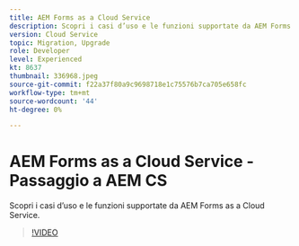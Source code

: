 ```yaml
---
title: AEM Forms as a Cloud Service
description: Scopri i casi d’uso e le funzioni supportate da AEM Forms as a Cloud Service.
version: Cloud Service
topic: Migration, Upgrade
role: Developer
level: Experienced
kt: 8637
thumbnail: 336968.jpeg
source-git-commit: f22a37f80a9c9698718e1c75576b7ca705e658fc
workflow-type: tm+mt
source-wordcount: '44'
ht-degree: 0%

---
```



# AEM Forms as a Cloud Service - Passaggio a AEM CS

Scopri i casi d’uso e le funzioni supportate da AEM Forms as a Cloud Service.

>[!VIDEO](https://video.tv.adobe.com/v/336968/?quality=12&learn=on)
